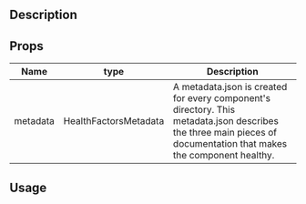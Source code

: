## Description

## Props

| Name     | type                  | Description                                                                                                                                                       |
| -------- | --------------------- | ----------------------------------------------------------------------------------------------------------------------------------------------------------------- |
| metadata | HealthFactorsMetadata | A metadata.json is created for every component's directory. This metadata.json describes the three main pieces of documentation that makes the component healthy. |

## Usage
